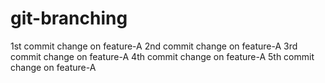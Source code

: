 # git-branching
1st commit change on feature-A
2nd commit change on feature-A
3rd commit change on feature-A
4th commit change on feature-A
5th commit change on feature-A
